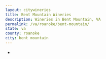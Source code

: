 ```yaml
---
layout: citywineries
title: Bent Mountain Wineries
description: Wineries in Bent Mountain, VA
permalink: /va/roanoke/bent-mountain/
state: va
county: roanoke
city: bent mountain
---
```

-
